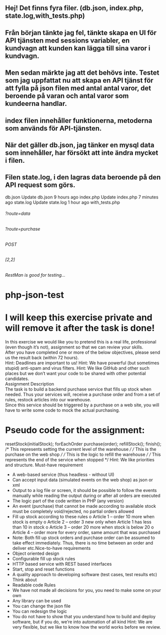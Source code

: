 ##   Hej! Det finns fyra filer. (db.json, index.php, state.log,with_tests.php)
##  Från början tänkte jag fel, tänkte skapa en UI för API tjänsten med sessions variabler, en kundvagn att kunden kan lägga till sina varor i kundvagn.
##  Men sedan märkte jag att det behövs inte. Testet som jag uppfattat nu att skapa en API tjänst för att fylla på json filen med antal antal varor, det beroende på varan och antal varor som kundeerna handlar.
  
 ## index filen innehåller funktionerna, metoderna som används för API-tjänsten.
 ## När det gäller db.json, jag tänker en mysql data som innehåller, har försökt att inte ändra mycket i filen.
 ## Filen state.log, i den lagras data beroende på den API request som görs.
  


db.json Update db.json 9 hours ago index.php Update index.php 7 minutes ago state.log Update state.log 1 hour ago with_tests.php



###### ?route=data
###### ?route=purchase
###### POST
###### [2,2]
 
 ###### RestMan is good for testing...
 
###### 



# php-json-test
# I will keep this  exercise private and will remove it after the task is done!

In this exercise we would like you to pretend this is a real life, professional (even
though it’s not), assignment so that we can review your skills.  
After you have completed one or more of the below objectives, please send us the
result back (within 72 hours).  
   Hint: Deadlines are important to us!
   Hint: We have powerful (but sometimes stupid) anti-spam and virus filters.
   Hint: We like GitHub and other such places but we don’t want your code to be
shared with other potential candidates.  
Assignment Description  
   The task is to build a backend purchase service that fills up stock when needed. Thus
your services will, receive a purchase order and from a set of rules, restock articles
into our warehouse.  
Since this service should be triggered by a purchase on a web site, you will have to
write some code to mock the actual purchasing.
# 
#  Pseudo code for the assignment:
 resetStock(initialStock);
 forEachOrder
 purchase(order);
 refillStock();
 finish();
/* This represents setting the current level of the warehouse */
/* This is the purchase on the web shop */
/* This is the logic to refill the warehouse */
/* This represents the end of the service when stopped */
Hint: We like priorities and structure.
Must-have requirement
- A web-based service (thus headless - without UI)
- Can accept input data (simulated events on the web shop) as json or xml
- Output to a log file or screen, it should be possible to follow the events
manually while reading the output during or after all orders are executed
- The logic part of the code written in PHP (any version)
- An event (purchase) that cannot be made according to available stock must be
completely void/rejected, no partial orders allowed
- Fill up stock according to these rules
o Article 1 – order 10 more when stock is empty
o Article 2 – order 3 new only when Article 1 has less than 10 in stock
o Article 3 – order 20 more when stock is below 20
o Article 4 – order more for every order, same amount that was
purchased
- Note: Both fill up stock orders and purchase order can be assumed to take
effect immediately. Thus, there is no time between an order and deliver etc.Nice-to-have requirements
- Object oriented design
- Configurable fill up stock rules
- HTTP based service with REST based interfaces
- Start, stop and reset functions
- A quality approach to developing software (test cases, test results etc)
Think about
- Readable code
Rules
- We have not made all decisions for you, you need to make some on your own
- Any library can be used
- You can change the json file
- You can redesign the logic
- You do not have to show that you understand how to build and deploy
software, but if you do, we’re into automation of all kind
Hint: We are very flexible, but we like to know how the world works before we
review.
 
 
